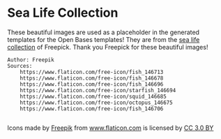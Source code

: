 # Sea Life Collection

These beautiful images are used as a placeholder in the generated templates
for the Open Bases templates! They are from the [sea life collection](https://www.flaticon.com/packs/sea-life-collection)
of Freepick. Thank you Freepick for these beautiful images!

```
Author: Freepik
Sources: 
    https://www.flaticon.com/free-icon/fish_146713
    https://www.flaticon.com/free-icon/fish_146678
    https://www.flaticon.com/free-icon/fish_146696
    https://www.flaticon.com/free-icon/starfish_146694
    https://www.flaticon.com/free-icon/squid_146685
    https://www.flaticon.com/free-icon/octopus_146675
    https://www.flaticon.com/free-icon/fish_146706
    
```

<div>Icons made by <a href="http://www.freepik.com" title="Freepik">Freepik</a> from <a href="https://www.flaticon.com/" title="Flaticon">www.flaticon.com</a> is licensed by <a href="http://creativecommons.org/licenses/by/3.0/" title="Creative Commons BY 3.0" target="_blank">CC 3.0 BY</a></div>
